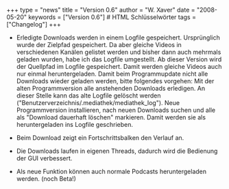 +++
type = "news"
title = "Version 0.6"
author = "W. Xaver"
date = "2008-05-20"
keywords = ["Version 0.6"] # HTML Schlüsselwörter
tags = ["Changelog"]
+++

- Erledigte Downloads werden in einem Logfile gespeichert. Ursprünglich wurde der Zielpfad gespeichert. Da aber gleiche Videos in verschiedenen Kanälen gelistet werden und bisher dann auch mehrmals geladen wurden, habe ich das Logfile umgestellt. Ab dieser Version wird der Quellpfad im Logfile gespeichert. Damit werden gleiche Videos auch nur einmal heruntergeladen. Damit beim Programmupdate nicht alle Downloads wieder geladen werden, bitte folgendes vorgehen:
Mit der alten Programmversion alle anstehenden Downloads erledigen. An dieser Stelle kann das alte Logfile gelöscht werden ("Benutzerverzeichnis/.mediathek/mediathek_log"). Neue Programmversion installieren, nach neuen Downloads suchen und alle als "Download dauerhaft löschen" markieren. Damit werden sie als heruntergeladen ins Logfile geschrieben.
<!--more-->

- Beim Download zeigt ein Fortschrittsbalken den Verlauf an.

- Die Downloads laufen in eigenen Threads, dadurch wird die Bedienung der GUI verbessert.

- Als neue Funktion können auch normale Podcasts heruntergeladen werden. (noch Beta!)
